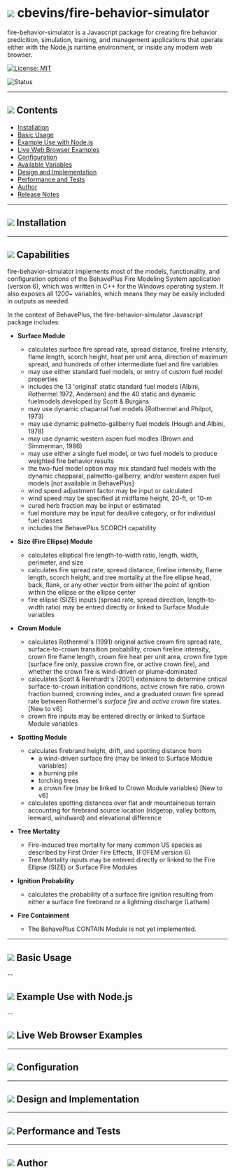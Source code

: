 #  ![](favicon.png) cbevins/fire-behavior-simulator

fire-behavior-simulator is a Javascript package for creating fire behavior predicition, simulation, training, and management applications that operate either with the Node.js runtime environment, or inside any modern web browser.

[![License: MIT](https://img.shields.io/badge/License-MIT-green.svg)](https://opensource.org/licenses/MIT)

![Status](https://github.com/cbevins/fire-behavior-simulator/actions/workflows/nodejs.yml/badge.svg)

---

## ![](favicon.png) Contents
- [Installation](#installation)
- [Basic Usage](#basic-usage)
- [Example Use with Node.js](#example-use-with-node.js)
- [Live Web Browser Examples](#live-web-browser-examples)
- [Configuration](#configuration)
- [Available Variables](./Variables_AlphabeticalOrder.md)
- [Design and Implementation](#design-and-implementation)
- [Performance and Tests](#performance-and-tests)
- [Author](#author)
- [Release Notes](./RELEASE_NOTES.md)
---

##  ![](favicon.png) Installation

---

##  ![](favicon.png) Capabilities

fire-behavior-simulator implements most of the models, functionality, and configuration options of the BehavePlus Fire Modeling System application (version 6), which was written in C++ for the Windows operating system.  It also exposes all 1200+ variables, which means they may be easily included in outputs as needed.

In the context of BehavePlus, the fire-behavior-simulator Javascript package includes:

- **Surface Module**
  - calculates surface fire spread rate, spread distance, fireline intensity, flame length, scorch height, heat per unit area, direction of maximum spread, and hundreds of other intermediate fuel and fire variables
  - may use either standard fuel models, or entry of custom fuel model properties
  - includes the 13 'original' static standard fuel models (Albini, Rothermel 1972, Anderson) and the 40 static and dynamic fuelmodels developed by Scott & Burgans
  - may use dynamic chaparral fuel models (Rothermel and Philpot, 1973)
  - may use dynamic palmetto-gallberry fuel models (Hough and Albini, 1978)
  - may use dynamic western aspen fuel modles (Brown and Simmerman, 1986)
  - may use either a single fuel model, or two fuel models to produce weighted fire behavior results
  - the two-fuel model option may mix standard fuel models with the dynamic chapparal, palmetto-gallberry, and/or western aspen fuel models [not available in BehavePlus]
  - wind speed adjustment factor may be input or calculated
  - wind speed may be specified at midflame height, 20-ft, or 10-m
  - cured herb fraction may be input or estimated
  - fuel moisture may be input for dea/live category, or for individual fuel classes
  - includes the BehavePlus SCORCH capability

- **Size (Fire Ellipse) Module**
  - calculates elliptical fire length-to-width ratio, length, width, perimeter, and size
  - calculates fire spread rate, spread distance, fireline intensity, flame length, scorch height, and tree mortality at the fire ellipse head, back, flank, or any other vector from either the point of ignition within the ellipse or the ellipse center
  - fire ellipse (SIZE) inputs (spread rate, spread direction, length-to-width ratio) may be entred directly or linked to Surface Module variables

- **Crown Module**
  - calculates Rothermel's (1991) original active crown fire spread rate, surface-to-crown transition probability, crown fireline intensity, crown fire flame length, crown fire heat per unit area, crown fire type (surface fire only, passive crown fire, or active crown fire), and whether the crown fire is wind-driven or plume-dominated
  - calculates Scott & Reinhardt's (2001) extensions to determine critical surface-to-crown initiation conditions, active crown fire ratio, crown fraction burned, crowning index, and a graduated crown fire spread rate between Rothermel's *surface fire* and *active crown* fire states. [New to v6]
  - crown fire inputs may be entered directly or linked to Surface Module variables

- **Spotting Module**
  - calculates firebrand height, drift, and spotting distance from
    - a wind-driven surface fire (may be linked to Surface Module variables)
    - a burning pile
    - torching trees
    - a crown fire (may be linked to Crown Module variables) [New to v6]
  - calculates spotting distances over flat andr mountaineous terrain accounting for firebrand source location (ridgetop, valley bottom, leeward, windward) and elevational difference

- **Tree Mortality**
  - Fire-induced tree mortality for many common US species as described by First Order Fire Effects, (FOFEM version 6)
  - Tree Mortality inputs may be entered directly or linked to the Fire Ellipse (SIZE) or Surface Fire Modules

- **Ignition Probability**
  - calculates the probability of a surface fire ignition resulting from either a surface fire firebrand or a lightning discharge (Latham)

- **Fire Containment**
  - The BehavePlus CONTAIN Module is not yet implemented.

---

##  ![](favicon.png) Basic Usage

--

##  ![](favicon.png) Example Use with Node.js

--

##  ![](favicon.png) Live Web Browser Examples

---

##  ![](favicon.png) Configuration

---

##  ![](favicon.png) Design and Implementation

---

##  ![](favicon.png) Performance and Tests

---

##  ![](favicon.png) Author



